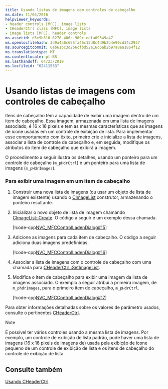 ```yaml
---
title: Usando listas de imagens com controles de cabeçalho
ms.date: 11/04/2016
helpviewer_keywords:
- header controls [MFC], image lists
- CHeaderCtrl class [MFC], image lists
- image lists [MFC], header controls
ms.assetid: d5e9b310-6278-406c-909c-eefa09549a47
ms.openlocfilehash: 3d9a4a0c655fa46c15d8c4d9b2b4e90cd34c2937
ms.sourcegitcommit: 0ab61bc3d2b6cfbd52a16c6ab2b97a8ea1864f12
ms.translationtype: MT
ms.contentlocale: pt-BR
ms.lasthandoff: 04/23/2019
ms.locfileid: "62411533"
---
```

# <a name="using-image-lists-with-header-controls"></a>Usando listas de imagens com controles de cabeçalho

Itens de cabeçalho têm a capacidade de exibir uma imagem dentro de um item de cabeçalho. Essa imagem, armazenada em uma lista de imagens associado, é 16 x 16 pixels e tem as mesmas características que as imagens de ícone usadas em um controle de exibição de lista. Para implementar esse comportamento com êxito, primeiro crie e inicialize a lista de imagens, associar a lista de controle de cabeçalho e, em seguida, modifique os atributos do item de cabeçalho que exibirá a imagem.

O procedimento a seguir ilustra os detalhes, usando um ponteiro para um controle de cabeçalho (`m_pHdrCtrl`) e um ponteiro para uma lista de imagens (`m_pHdrImages`).

### <a name="to-display-an-image-in-a-header-item"></a>Para exibir uma imagem em um item de cabeçalho

1. Construir uma nova lista de imagens (ou usar um objeto de lista de imagem existente) usando o [CImageList](../mfc/reference/cimagelist-class.md) construtor, armazenando o ponteiro resultante.

1. Inicializar o novo objeto de lista de imagem chamando [CImageList::Create](../mfc/reference/cimagelist-class.md#create). O código a seguir é um exemplo dessa chamada.

   [!code-cpp[NVC_MFCControlLadenDialog#15](../mfc/codesnippet/cpp/using-image-lists-with-header-controls_1.cpp)]

1. Adicione as imagens para cada item de cabeçalho. O código a seguir adiciona duas imagens predefinidas.

   [!code-cpp[NVC_MFCControlLadenDialog#16](../mfc/codesnippet/cpp/using-image-lists-with-header-controls_2.cpp)]

1. Associar a lista de imagens com o controle de cabeçalho com uma chamada para [CHeaderCtrl::SetImageList](../mfc/reference/cheaderctrl-class.md#setimagelist).

1. Modifica o item de cabeçalho para exibir uma imagem da lista de imagens associado. O exemplo a seguir atribui a primeira imagem, de `m_phdrImages`, para o primeiro item de cabeçalho, `m_pHdrCtrl`.

   [!code-cpp[NVC_MFCControlLadenDialog#17](../mfc/codesnippet/cpp/using-image-lists-with-header-controls_3.cpp)]

Para obter informações detalhadas sobre os valores de parâmetro usados, consulte o pertinentes [CHeaderCtrl](../mfc/reference/cheaderctrl-class.md).

> [!NOTE]
>  É possível ter vários controles usando a mesma lista de imagens. Por exemplo, um controle de exibição de lista padrão, pode haver uma lista de imagens (16 x 16 pixels de imagens de) usada pela exibição de ícone pequeno de um controle de exibição de lista e os itens de cabeçalho do controle de exibição de lista.

## <a name="see-also"></a>Consulte também

[Usando CHeaderCtrl](../mfc/using-cheaderctrl.md)
